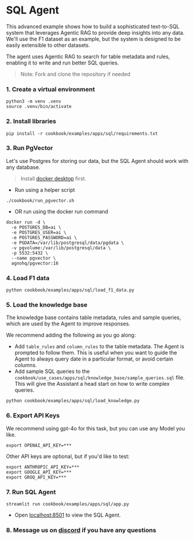 # SQL Agent

This advanced example shows how to build a sophisticated text-to-SQL system that leverages Agentic RAG to provide deep insights into any data. We'll use the F1 dataset as an example, but the system is designed to be easily extensible to other datasets.

The agent uses Agentic RAG to search for table metadata and rules, enabling it to write and run better SQL queries.

> Note: Fork and clone the repository if needed

### 1. Create a virtual environment

```shell
python3 -m venv .venv
source .venv/bin/activate
```

### 2. Install libraries

```shell
pip install -r cookbook/examples/apps/sql/requirements.txt
```

### 3. Run PgVector

Let's use Postgres for storing our data, but the SQL Agent should work with any database.

> Install [docker desktop](https://docs.docker.com/desktop/install/mac-install/) first.

- Run using a helper script

```shell
./cookbook/run_pgvector.sh
```

- OR run using the docker run command

```shell
docker run -d \
  -e POSTGRES_DB=ai \
  -e POSTGRES_USER=ai \
  -e POSTGRES_PASSWORD=ai \
  -e PGDATA=/var/lib/postgresql/data/pgdata \
  -v pgvolume:/var/lib/postgresql/data \
  -p 5532:5432 \
  --name pgvector \
  agnohq/pgvector:16
```

### 4. Load F1 data

```shell
python cookbook/examples/apps/sql/load_f1_data.py
```

### 5. Load the knowledge base

The knowledge base contains table metadata, rules and sample queries, which are used by the Agent to improve responses.

We recommend adding the following as you go along:
  - Add `table_rules` and `column_rules` to the table metadata. The Agent is prompted to follow them. This is useful when you want to guide the Agent to always query date in a particular format, or avoid certain columns.
  - Add sample SQL queries to the `cookbook/use_cases/apps/sql/knowledge_base/sample_queries.sql` file. This will give the Assistant a head start on how to write complex queries.

```shell
python cookbook/examples/apps/sql/load_knowledge.py
```

### 6. Export API Keys

We recommend using gpt-4o for this task, but you can use any Model you like.

```shell
export OPENAI_API_KEY=***
```

Other API keys are optional, but if you'd like to test:

```shell
export ANTHROPIC_API_KEY=***
export GOOGLE_API_KEY=***
export GROQ_API_KEY=***
```

### 7. Run SQL Agent

```shell
streamlit run cookbook/examples/apps/sql/app.py
```

- Open [localhost:8501](http://localhost:8501) to view the SQL Agent.

### 8. Message us on [discord](https://agno.link/discord) if you have any questions

